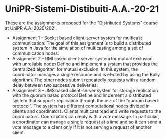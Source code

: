# UniPR-Sistemi-Distibuiti-A.A.-20-21

These are the assignments proposed for the "Distributed Systems" course at UniPR A.A. 2020/2021.
  - Assignment 1 - Socket based client-server system for multicast communication: The goal of this assignment is to build a distributed system in Java for the simulation of multicasting among a set of communication nodes.
  - Assignment 2 - RMI based client-server system for mutual exclusion with unreliable nodes
Define and implement a system that provides the centralized algorithm for mutual exclusion. In this system, the coordinator manages a single resource and is elected by using the Bully algorithm. The other nodes submit repeatedly requests with a random delay between two successive deliveries.
  - Assignment 3 – JMS based client-server system for storage replication with the quorum based protocol
Define and implement a distributed system that supports replication through the use of the “quorum based protocol”. The system has different computational nodes divided in clients and coordinators. Clients multicast read and write requests to the coordinators. Coordinators can reply with a vote message. In particular, a coordinator can manage a single request at a time and so it can send a vote message to a client only if it is not serving a request of another client.
